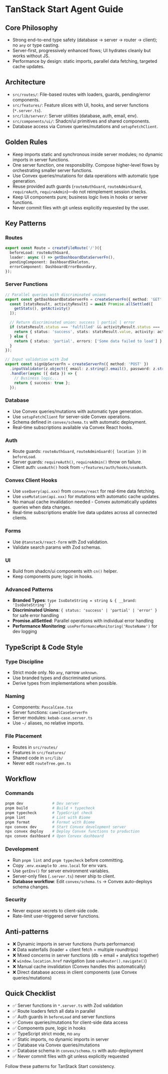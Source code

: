 # TanStack Start Agent Guide

## Core Philosophy

- Strong end-to-end type safety (database → server → router → client); no `any` or type casting.
- Server-first, progressively enhanced flows; UI hydrates cleanly but works without JS.
- Performance by design: static imports, parallel data fetching, targeted cache updates.

## Architecture

- `src/routes/`: File-based routes with loaders, guards, pending/error components.
- `src/features/`: Feature slices with UI, hooks, and server functions (`*.server.ts`).
- `src/lib/server/`: Server utilities (database, auth, email, env).
- `src/components/ui/`: Shadcn/ui primitives and shared components.
- Database access via Convex queries/mutations and `setupFetchClient`.

## Golden Rules

- Keep imports static and synchronous inside server modules; no dynamic imports in server functions.
- One server function, one responsibility. Compose higher-level flows by orchestrating smaller server functions.
- Use Convex queries/mutations for data operations with automatic type generation.
- Reuse provided auth guards (`routeAuthGuard`, `routeAdminGuard`, `requireAuth`, `requireAdmin`)—do not reimplement session checks.
- Keep UI components pure; business logic lives in hooks or server functions.
- Never commit files with git unless explicitly requested by the user.

## Key Patterns

### Routes
```ts
export const Route = createFileRoute('/')({
  beforeLoad: routeAuthGuard,
  loader: async () => getDashboardDataServerFn(),
  pendingComponent: DashboardSkeleton,
  errorComponent: DashboardErrorBoundary,
});
```

### Server Functions
```ts
// Parallel queries with discriminated unions
export const getDashboardDataServerFn = createServerFn({ method: 'GET' }).handler(async () => {
  const [statsResult, activityResult] = await Promise.allSettled([
    getStats(), getActivity()
  ]);

  // Return discriminated union: success | partial | error
  if (statsResult.status === 'fulfilled' && activityResult.status === 'fulfilled') {
    return { status: 'success', stats: statsResult.value, activity: activityResult.value };
  } else {
    return { status: 'partial', errors: ['Some data failed to load'] };
  }
});

// Input validation with Zod
export const signUpServerFn = createServerFn({ method: 'POST' })
  .inputValidator(z.object({ email: z.string().email(), password: z.string().min(8) }))
  .handler(async ({ data }) => {
    // Business logic...
    return { success: true };
  });
```

### Database
- Use Convex queries/mutations with automatic type generation.
- Use `setupFetchClient` for server-side Convex operations.
- Schema defined in `convex/schema.ts` with automatic deployment.
- Real-time subscriptions available via Convex React hooks.

### Auth
- Route guards: `routeAuthGuard`, `routeAdminGuard({ location })` in `beforeLoad`.
- Server guards: `requireAuth()`, `requireAdmin()` throw on failure.
- Client auth: `useAuth()` hook from `~/features/auth/hooks/useAuth`.

### Convex Client Hooks
- Use `useQuery(api.xxx)` from `convex/react` for real-time data fetching.
- Use `useMutation(api.xxx)` for mutations with automatic cache updates.
- No manual cache invalidation needed - Convex automatically updates queries when data changes.
- Real-time subscriptions enable live data updates across all connected clients.

### Forms
- Use `@tanstack/react-form` with Zod validation.
- Validate search params with Zod schemas.

### UI
- Build from shadcn/ui components with `cn()` helper.
- Keep components pure; logic in hooks.

### Advanced Patterns
- **Branded Types**: `type IsoDateString = string & { __brand: 'IsoDateString' }`
- **Discriminated Unions**: `{ status: 'success' | 'partial' | 'error' }` for safe error handling
- **Promise.allSettled**: Parallel operations with individual error handling
- **Performance Monitoring**: `usePerformanceMonitoring('RouteName')` for dev logging

## TypeScript & Code Style

### Type Discipline
- Strict mode only. No `any`, narrow `unknown`.
- Use branded types and discriminated unions.
- Derive types from implementations when possible.

### Naming
- Components: `PascalCase.tsx`
- Server functions: `camelCaseServerFn`
- Server modules: `kebab-case.server.ts`
- Use `~/` aliases, no relative imports.

### File Placement
- Routes in `src/routes/`
- Features in `src/features/`
- Shared code in `src/lib/`
- Never edit `routeTree.gen.ts`

## Workflow

### Commands
```bash
pnpm dev             # Dev server
pnpm build           # Build + typecheck
pnpm typecheck       # TypeScript check
pnpm lint            # Lint with Biome
pnpm format          # Format with Biome
npx convex dev       # Start Convex development server
npx convex deploy    # Deploy Convex functions to production
npx convex dashboard # Open Convex dashboard
```

### Development
- Run `pnpm lint` and `pnpm typecheck` before committing.
- Copy `.env.example` to `.env.local` for env vars.
- Use `getEnv()` for server environment variables.
- Server-only files (`.server.ts`) never ship to client.
- **Database workflow**: Edit `convex/schema.ts` → Convex auto-deploys schema changes.

### Security
- Never expose secrets to client-side code.
- Rate-limit user-triggered server functions.

## Anti-patterns

- ❌ Dynamic imports in server functions (hurts performance)
- ❌ Data waterfalls (loader + client fetch = multiple roundtrips)
- ❌ Mixed concerns in server functions (db + email + analytics together)
- ❌ `window.location.href` navigation (use `useRouter().navigate()`)
- ❌ Manual cache invalidation (Convex handles this automatically)
- ❌ Direct database access in client components (use Convex queries/mutations)

## Quick Checklist

- ✅ Server functions in `*.server.ts` with Zod validation
- ✅ Route loaders fetch all data in parallel
- ✅ Auth guards in `beforeLoad` and server functions
- ✅ Convex queries/mutations for client-side data access
- ✅ Components pure, logic in hooks
- ✅ TypeScript strict mode, no `any`
- ✅ Static imports, no dynamic imports in server
- ✅ Database via Convex queries/mutations
- ✅ Database schema in `convex/schema.ts` with auto-deployment
- ✅ Never commit files with git unless explicitly requested

Follow these patterns for TanStack Start consistency.
